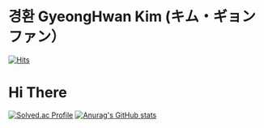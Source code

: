 # 경환 GyeongHwan Kim (キム・ギョンファン）
[![Hits](https://hits.seeyoufarm.com/api/count/incr/badge.svg?url=https%3A%2F%2Fgithub.com%2Fchajuhui123&count_bg=%23FFD5D5&title_bg=%23FF7575&icon=&icon_color=%23E7E7E7&title=VISIT&edge_flat=false)](https://hits.seeyoufarm.com)
<br>

<h1>Hi There</h1>

[![Solved.ac Profile](http://mazassumnida.wtf/api/v2/generate_badge?boj=socoolq)](https://solved.ac/socoolq/)
[![Anurag's GitHub stats](https://github-readme-stats.vercel.app/api?username=KimGH-kor)](https://github.com/anuraghazra/github-readme-stats)



